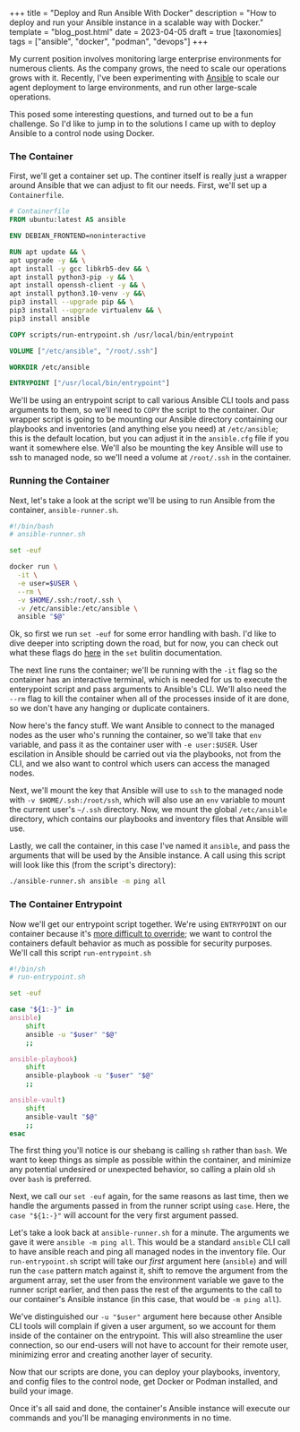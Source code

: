+++
title = "Deploy and Run Ansible With Docker"
description = "How to deploy and run your Ansible instance in a scalable way with Docker."
template = "blog_post.html"
date = 2023-04-05
draft = true
[taxonomies]
tags = ["ansible", "docker", "podman", "devops"]
+++

My current position involves monitoring large enterprise environments for numerous clients. As the company grows, the need to scale our operations grows with it. Recently, I've been experimenting with [Ansible](https://ansible.com) to scale our agent deployment to large environments, and run other large-scale operations. 
<!-- more -->
This posed some interesting questions, and turned out to be a fun challenge. So I'd like to jump in to the solutions I came up with to deploy Ansible to a control node using Docker.

### The Container
First, we'll get a container set up. The continer itself is really just a wrapper around Ansible that we can adjust to fit our needs. First, we'll set up a `Containerfile`.

```Dockerfile
# Containerfile
FROM ubuntu:latest AS ansible

ENV DEBIAN_FRONTEND=noninteractive

RUN apt update && \
apt upgrade -y && \
apt install -y gcc libkrb5-dev && \
apt install python3-pip -y && \
apt install openssh-client -y && \
apt install python3.10-venv -y &&\
pip3 install --upgrade pip && \
pip3 install --upgrade virtualenv && \
pip3 install ansible

COPY scripts/run-entrypoint.sh /usr/local/bin/entrypoint

VOLUME ["/etc/ansible", "/root/.ssh"]

WORKDIR /etc/ansible

ENTRYPOINT ["/usr/local/bin/entrypoint"]
```

We'll be using an entrypoint script to call various Ansible CLI tools and pass arguments to them, so we'll need to `COPY` the script to the container. Our wrapper script is going to be mounting our Ansible directory containing our playbooks and inventories (and anything else you need) at `/etc/ansible`; this is the default location, but you can adjust it in the `ansible.cfg` file if you want it somewhere else. We'll also be mounting the key Ansible will use to ssh to managed node, so we'll need a volume at `/root/.ssh` in the container.

### Running the Container
Next, let's take a look at the script we'll be using to run Ansible from the container, `ansible-runner.sh`.
```bash
#!/bin/bash
# ansible-runner.sh

set -euf

docker run \
  -it \
  -e user=$USER \
  --rm \
  -v $HOME/.ssh:/root/.ssh \
  -v /etc/ansible:/etc/ansible \
  ansible "$@"
```
Ok, so first we run `set -euf` for some error handling with bash. I'd like to dive deeper into scripting down the road, but for now, you can check out what these flags do [here](https://www.gnu.org/software/bash/manual/html_node/The-Set-Builtin.html) in the `set` bulitin documentation. 

The next line runs the container; we'll be running with the `-it` flag so the container has an interactive terminal, which is needed for us to execute the enterypoint script and pass arguments to Ansible's CLI. We'll also need the `--rm` flag to kill the container when all of the processes inside of it are done, so we don't have any hanging or duplicate containers.

Now here's the fancy stuff. We want Ansible to connect to the managed nodes as the user who's running the container, so we'll take that `env` variable, and pass it as the container user with `-e user:$USER`. User escilation in Ansible should be carried out via the playbooks, not from the CLI, and we also want to control which users can access the managed nodes. 

Next, we'll mount the key that Ansible will use to `ssh` to the managed node with `-v $HOME/.ssh:/root/ssh`, which will also use an `env` variable to mount the current user's `~/.ssh` directory. Now, we mount the global `/etc/ansible` directory, which contains our playbooks and inventory files that Ansible will use.

Lastly, we call the container, in this case I've named it `ansible`, and pass the arguments that will be used by the Ansible instance. A call using this script will look like this (from the script's directory):
```bash
./ansible-runner.sh ansible -m ping all
```

### The Container Entrypoint
Now we'll get our entrypoint script together. We're using `ENTRYPOINT` on our container because it's [more difficult to override](https://docs.podman.io/en/latest/markdown/podman-run.1.html#entrypoint-command-command-arg1); we want to control the containers default behavior as much as possible for security purposes. We'll call this script `run-entrypoint.sh`
```bash
#!/bin/sh
# run-entrypoint.sh

set -euf

case "${1:-}" in
ansible)
	shift
	ansible -u "$user" "$@"
	;;

ansible-playbook)
	shift
	ansible-playbook -u "$user" "$@"
	;;

ansible-vault)
	shift
	ansible-vault "$@"
	;;
esac
```
The first thing you'll notice is our shebang is calling `sh` rather than `bash`. We want to keep things as simple as possible within the container, and minimize any potential undesired or unexpected behavior, so calling a plain old `sh` over `bash` is preferred. 

Next, we call our `set -euf` again, for the same reasons as last time, then we handle the arguments passed in from the runner script using `case`. Here, the `case "${1:-}"` will account for the very first argument passed.

Let's take a look back at `ansible-runner.sh` for a minute. The arguments we gave it were `ansible -m ping all`. This would be a standard `ansible` CLI call to have ansible reach and ping all managed nodes in the inventory file. Our `run-entrypoint.sh` script will take our _first_ argument here (`ansible`) and will run the `case` pattern match against it, shift to remove the argument from the argument array, set the user from the environment variable we gave to the runner script earlier, and then pass the rest of the arguments to the call to our container's Ansible instance (in this case, that would be `-m ping all`).

We've distinguished our `-u "$user"` argument here because other Ansible CLI tools will complain if given a user argument, so we account for them inside of the container on the entrypoint. This will also streamline the user connection, so our end-users will not have to account for their remote user, minimizing error and creating another layer of security.

Now that our scripts are done, you can deploy your playbooks, inventory, and config files to the control node, get Docker or Podman installed, and build your image.

Once it's all said and done, the container's Ansible instance will execute our commands and you'll be managing environments in no time.